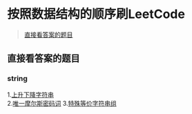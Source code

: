 # 按照数据结构的顺序刷LeetCode

> [直接看答案的题目](#jump)


##  <span id="jump">直接看答案的题目</span>
### string
1.[上升下降字符串](https://leetcode-cn.com/problems/increasing-decreasing-string/)  
2.[唯一摩尔斯密码词](https://leetcode-cn.com/problems/unique-morse-code-words/)
3.[特殊等价字符串组](https://leetcode-cn.com/problems/groups-of-special-equivalent-strings/)
